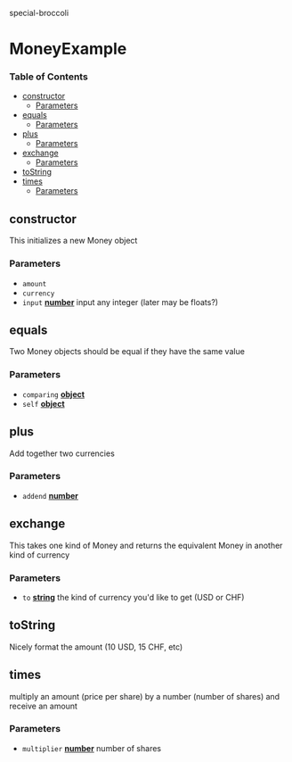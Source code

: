 special-broccoli

# MoneyExample

<!-- Generated by documentation.js. Update this documentation by updating the source code. -->

### Table of Contents

-   [constructor](#constructor)
    -   [Parameters](#parameters)
-   [equals](#equals)
    -   [Parameters](#parameters-1)
-   [plus](#plus)
    -   [Parameters](#parameters-2)
-   [exchange](#exchange)
    -   [Parameters](#parameters-3)
-   [toString](#tostring)
-   [times](#times)
    -   [Parameters](#parameters-4)

## constructor

This initializes a new Money object

### Parameters

-   `amount`  
-   `currency`  
-   `input` **[number](https://developer.mozilla.org/docs/Web/JavaScript/Reference/Global_Objects/Number)** input any integer (later may be floats?)

## equals

Two Money objects should be equal if they have the same value

### Parameters

-   `comparing` **[object](https://developer.mozilla.org/docs/Web/JavaScript/Reference/Global_Objects/Object)** 
-   `self` **[object](https://developer.mozilla.org/docs/Web/JavaScript/Reference/Global_Objects/Object)** 

## plus

Add together two currencies

### Parameters

-   `addend` **[number](https://developer.mozilla.org/docs/Web/JavaScript/Reference/Global_Objects/Number)** 

## exchange

This takes one kind of Money and returns the equivalent Money in another kind of currency

### Parameters

-   `to` **[string](https://developer.mozilla.org/docs/Web/JavaScript/Reference/Global_Objects/String)** the kind of currency you'd like to get (USD or CHF)

## toString

Nicely format the amount (10 USD, 15 CHF, etc)

## times

multiply an amount (price per share) by a number (number of shares) and receive an amount

### Parameters

-   `multiplier` **[number](https://developer.mozilla.org/docs/Web/JavaScript/Reference/Global_Objects/Number)** number of shares
